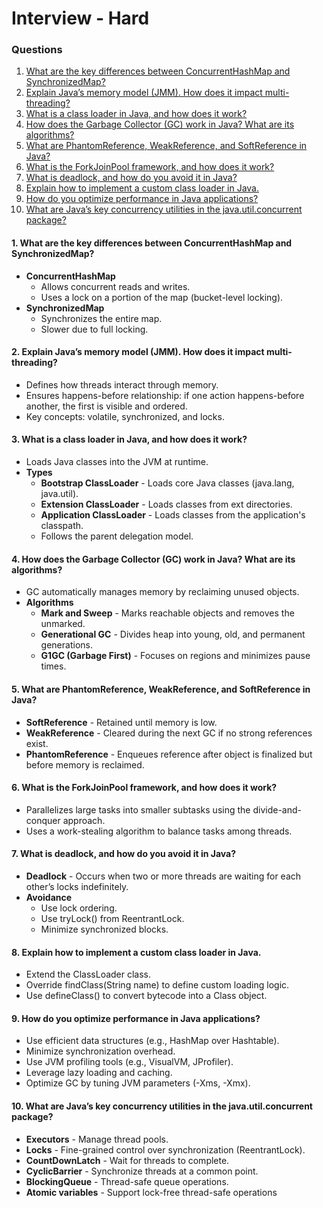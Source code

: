 
# Interview - Hard

### Questions
1. [What are the key differences between ConcurrentHashMap and SynchronizedMap?](#)
2. [Explain Java’s memory model (JMM). How does it impact multi-threading?](#)
3. [What is a class loader in Java, and how does it work?](#)
4. [How does the Garbage Collector (GC) work in Java? What are its algorithms?](#)
5. [What are PhantomReference, WeakReference, and SoftReference in Java?](#)
6. [What is the ForkJoinPool framework, and how does it work?](#)
7. [What is deadlock, and how do you avoid it in Java?](#)
8. [Explain how to implement a custom class loader in Java.](#)
9. [How do you optimize performance in Java applications?](#)
10. [What are Java’s key concurrency utilities in the java.util.concurrent package?](#)

#### 1. What are the key differences between ConcurrentHashMap and SynchronizedMap?
- **ConcurrentHashMap**
    - Allows concurrent reads and writes.
    - Uses a lock on a portion of the map (bucket-level locking).
- **SynchronizedMap**
    - Synchronizes the entire map.
    - Slower due to full locking.

#### 2. Explain Java’s memory model (JMM). How does it impact multi-threading?
- Defines how threads interact through memory.
- Ensures happens-before relationship: if one action happens-before another, the first is visible and ordered.
- Key concepts: volatile, synchronized, and locks.

#### 3. What is a class loader in Java, and how does it work?
- Loads Java classes into the JVM at runtime.
- **Types**
    - **Bootstrap ClassLoader** - Loads core Java classes (java.lang, java.util).
    - **Extension ClassLoader** - Loads classes from ext directories.
    - **Application ClassLoader** - Loads classes from the application's classpath.
    - Follows the parent delegation model.

#### 4. How does the Garbage Collector (GC) work in Java? What are its algorithms?
- GC automatically manages memory by reclaiming unused objects.
- **Algorithms**
    - **Mark and Sweep** - Marks reachable objects and removes the unmarked.
    - **Generational GC** - Divides heap into young, old, and permanent generations.
    - **G1GC (Garbage First)** - Focuses on regions and minimizes pause times.

#### 5. What are PhantomReference, WeakReference, and SoftReference in Java?
- **SoftReference** - Retained until memory is low.
- **WeakReference** - Cleared during the next GC if no strong references exist.
- **PhantomReference** - Enqueues reference after object is finalized but before memory is reclaimed.

#### 6. What is the ForkJoinPool framework, and how does it work?
- Parallelizes large tasks into smaller subtasks using the divide-and-conquer approach.
- Uses a work-stealing algorithm to balance tasks among threads.

#### 7. What is deadlock, and how do you avoid it in Java?
- **Deadlock** - Occurs when two or more threads are waiting for each other’s locks indefinitely.
- **Avoidance**
    - Use lock ordering.
    - Use tryLock() from ReentrantLock.
    - Minimize synchronized blocks.

#### 8. Explain how to implement a custom class loader in Java.
- Extend the ClassLoader class.
- Override findClass(String name) to define custom loading logic.
- Use defineClass() to convert bytecode into a Class object.

#### 9. How do you optimize performance in Java applications?
- Use efficient data structures (e.g., HashMap over Hashtable).
- Minimize synchronization overhead.
- Use JVM profiling tools (e.g., VisualVM, JProfiler).
- Leverage lazy loading and caching.
- Optimize GC by tuning JVM parameters (-Xms, -Xmx).

#### 10. What are Java’s key concurrency utilities in the java.util.concurrent package?
- **Executors** - Manage thread pools.
- **Locks** - Fine-grained control over synchronization (ReentrantLock).
- **CountDownLatch** - Wait for threads to complete.
- **CyclicBarrier** - Synchronize threads at a common point.
- **BlockingQueue** - Thread-safe queue operations.
- **Atomic variables** - Support lock-free thread-safe operations